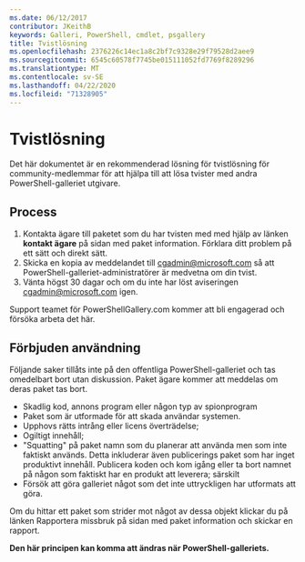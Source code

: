 ```yaml
---
ms.date: 06/12/2017
contributor: JKeithB
keywords: Galleri, PowerShell, cmdlet, psgallery
title: Tvistlösning
ms.openlocfilehash: 2376226c14ec1a8c2bf7c9328e29f79528d2aee9
ms.sourcegitcommit: 6545c60578f7745be015111052fd7769f8289296
ms.translationtype: MT
ms.contentlocale: sv-SE
ms.lasthandoff: 04/22/2020
ms.locfileid: "71328905"
---
```

# <a name="dispute-resolution"></a>Tvistlösning

Det här dokumentet är en rekommenderad lösning för tvistlösning för community-medlemmar för att hjälpa till att lösa tvister med andra PowerShell-galleriet utgivare.

## <a name="process"></a>Process

1. Kontakta ägare till paketet som du har tvisten med med hjälp av länken **kontakt ägare** på sidan med paket information.
   Förklara ditt problem på ett sätt och direkt sätt.
2. Skicka en kopia av meddelandet till [cgadmin@microsoft.com](mailto:cgadmin@microsoft.com) så att PowerShell-galleriet-administratörer är medvetna om din tvist.
3. Vänta högst 30 dagar och om du inte har löst aviseringen [cgadmin@microsoft.com](mailto:cgadmin@microsoft.com) igen.

Support teamet för PowerShellGallery.com kommer att bli engagerad och försöka arbeta det här.

## <a name="prohibited-use"></a>Förbjuden användning

Följande saker tillåts inte på den offentliga PowerShell-galleriet och tas omedelbart bort utan diskussion.  Paket ägare kommer att meddelas om deras paket tas bort.

- Skadlig kod, annons program eller någon typ av spionprogram
- Paket som är utformade för att skada användar systemen.
- Upphovs rätts intrång eller licens överträdelse;
- Ogiltigt innehåll;
- "Squatting" på paket namn som du planerar att använda men som inte faktiskt används. Detta inkluderar även publicerings paket som har inget produktivt innehåll.
  Publicera koden och kom igång eller ta bort namnet på någon som faktiskt har en produkt att leverera; särskilt
- Försök att göra galleriet något som det inte uttryckligen har utformats att göra.

Om du hittar ett paket som strider mot något av dessa objekt klickar du på länken Rapportera missbruk på sidan med paket information och skickar en rapport.

**Den här principen kan komma att ändras när PowerShell-galleriets.**
